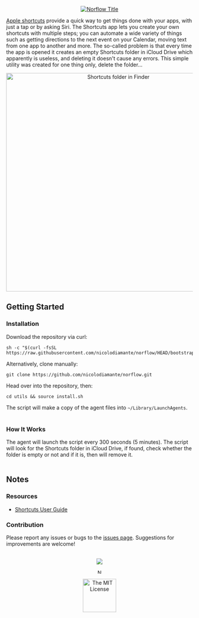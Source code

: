 <p align="center"><a href="#"><img src="https://user-images.githubusercontent.com/48920263/206923090-3f3d29c7-2291-402a-b05b-2ea306ffc861.png" draggable="false" ondragstart="return false;" alt="Norflow Title" title="Norflow" /></a></p>

[Apple shortcuts][apple-shortcuts] provide a quick way to get things done with
your apps, with just a tap or by asking Siri. The Shortcuts app lets you create
your own shortcuts with multiple steps; you can automate a wide variety of
things such as getting directions to the next event on your Calendar,
moving text from one app to another and more. The so-called problem is that
every time the app is opened it creates an empty Shortcuts folder in iCloud
Drive which apparently is useless, and deleting it doesn't cause any errors.
This simple utility was created for one thing only, delete the folder…

<p align="center"><a href="#"><img src="https://user-images.githubusercontent.com/48920263/206924390-28b0a32c-2321-4d13-9bdf-1699747a9f96.png" draggable="false" ondragstart="return false;" alt="Shortcuts folder in Finder" title="Shortcuts folder in Finder" width="590px" /></a></p>

## Getting Started

### Installation

Download the repository via curl:

```shell
sh -c "$(curl -fsSL https://raw.githubusercontent.com/nicolodiamante/norflow/HEAD/bootstrap.sh)"
```

Alternatively, clone manually:

```shell
git clone https://github.com/nicolodiamante/norflow.git
```

Head over into the repository, then:

```shell
cd utils && source install.sh
```

The script will make a copy of the agent files into `~/Library/LaunchAgents`.
<br/><br/>

### How It Works

The agent will launch the script every 300 seconds (5 minutes). The script will
look for the Shortcuts folder in iCloud Drive, if found, check whether the
folder is empty or not and if it is, then will remove it.<br/><br/>

## Notes
### Resources

- [Shortcuts User Guide][apple-guide]

### Contribution

Please report any issues or bugs to the [issues page][issues]. Suggestions for
improvements are welcome!<br/><br/>

<p align="center"><a href="#"><img src="https://user-images.githubusercontent.com/48920263/113406768-5a164900-93ac-11eb-94a7-09377a52bf53.png" draggable="false" ondragstart="return false;" /></a></p>

<p align="center"><a href="https://github.com/nicolodiamante" target="_blank"><img src="https://user-images.githubusercontent.com/48920263/113433823-31a84200-93e0-11eb-9ffb-9111b389ef2f.png" draggable="false" ondragstart="return false;" alt="Nicol&#242; Diamante Portfolio" title="Nicol&#242; Diamante" width="11px" /></a></p>

<p align="center"><a href="https://github.com/nicolodiamante/norflow/blob/main/LICENSE.md" target="_blank"><img src="https://user-images.githubusercontent.com/48920263/110947109-06ca5100-8340-11eb-99cf-8d245044b8a3.png" draggable="false" ondragstart="return false;" alt="The MIT License" title="The MIT License (MIT)" width="90px" /></a></p>

<!-- Link labels: -->
[apple-shortcuts]: https://support.apple.com/en-gb/guide/shortcuts/welcome/ios
[apple-guide]: https://support.apple.com/en-gb/guide/shortcuts/apdf22b0444c/6.0/ios/16.0
[issues]: https://github.com/nicolodiamante/norflow/issues
